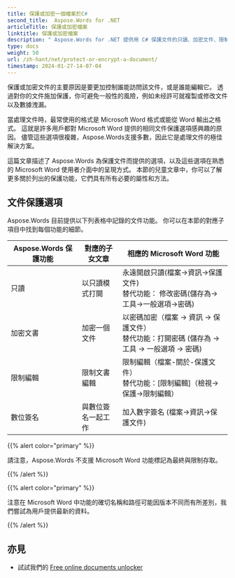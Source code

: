 ```yaml
---
title: 保護或加密一個檔案於C#
second_title:  Aspose.Words for .NET
articleTitle: 保護或加密檔案
linktitle: 保護或加密檔案
description: " Aspose.Words for .NET 提供用 C# 保護文件的只讀、加密文件、限制編輯和數字簽名功能。 Aspose.Words 支援大多數 Word 保護選項。"
type: docs
weight: 50
url: /zh-hant/net/protect-or-encrypt-a-document/
timestamp: 2024-01-27-14-07-04
---
```


保護或加密文件的主要原因是要更加控制誰能訪問該文件，或是誰能編輯它。 透過對你的文件施加保護，你可避免一般性的風險，例如未经許可就複製或修改文件以及數據洩漏。

當處理文件時，最常使用的格式是 Microsoft Word 格式或能從 Word 輸出之格式。 這就是許多用戶都對 Microsoft Word 提供的相同文件保護選項感興趣的原因。 儘管這些選項很複雜，Aspose.Words支援多數，因此它是處理文件的極佳解決方案。

這篇文章描述了 Aspose.Words 為保護文件而提供的選項，以及這些選項在熟悉的 Microsoft Word 使用者介面中的呈現方式。 本節的兒童文章中，你可以了解更多關於列出的保護功能，它們具有所有必要的屬性和方法。

## 文件保護選項

Aspose.Words 目前提供以下列表格中記錄的文件功能。 你可以在本節的對應子項目中找到每個功能的細節。

| Aspose.Words 保護功能 | 對應的子女文章 | 相應的 Microsoft Word 功能 |
| ------------------------------- | ------------------------------ | ------------------------------------------------------------ |
| 只讀 | 以只讀模式打開 | 永遠開啟只讀(檔案→資訊→保護文件) <br /> 替代功能： 修改密碼(儲存為→工具→一般選項→密碼) |
| 加密文書 | 加密一個文件 | 以密碼加密（檔案 → 資訊 → 保護文件）<br />替代功能：打開密碼 (儲存為 → 工具 → 一般選項 → 密碼) |
| 限制編輯 | 限制文書編輯 | 限制編輯（檔案-關於-保護文件）<br />替代功能：[限制編輯]（檢視→保護→限制編輯） |
| 數位簽名 | 與數位簽名一起工作 | 加入數字簽名 (檔案→資訊→保護文件) |

{{% alert color="primary" %}}

請注意，Aspose.Words 不支援 Microsoft Word 功能標記為最終與限制存取。

{{% /alert %}}

{{% alert color="primary" %}}

注意在 Microsoft Word 中功能的確切名稱和路徑可能因版本不同而有所差別，我們嘗試為用戶提供最新的資料。

{{% /alert %}}

## 亦見

* 試試我們的 [Free online documents unlocker](https://products.aspose.app/words/unlock)
